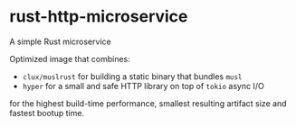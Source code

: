 # rust-http-microservice

A simple Rust microservice

Optimized image that combines:

- `clux/muslrust` for building a static binary that bundles `musl`
- `hyper` for a small and safe HTTP library on top of `tokio` async I/O

for the highest build-time performance, smallest resulting artifact size
and fastest bootup time.
